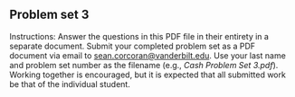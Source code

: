 ## Problem set 3

Instructions: Answer the questions in this PDF file in their entirety in a separate document. Submit your completed problem set as a PDF document via email to sean.corcoran@vanderbilt.edu. Use your last name and problem set number as the filename (e.g., *Cash Problem Set 3.pdf*). Working together is encouraged, but it is expected that all submitted work be that of the individual student.


